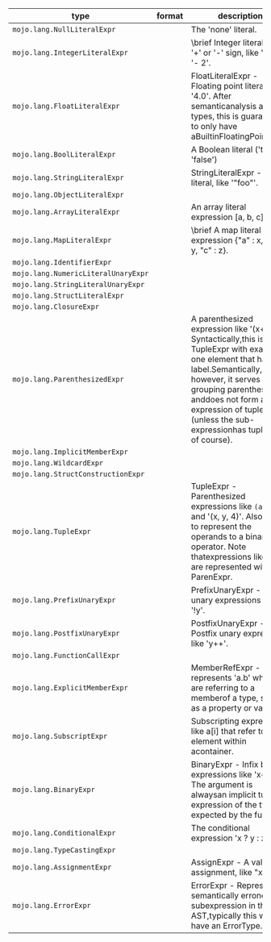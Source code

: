 | type | format | description |
|---|---|---|
| `mojo.lang.NullLiteralExpr` |  | The 'none' literal. |
| `mojo.lang.IntegerLiteralExpr` |  | \brief Integer literal with a '+' or '-' sign, like '+4' or '- 2'. |
| `mojo.lang.FloatLiteralExpr` |  | FloatLiteralExpr - Floating point literal, like '4.0'.  After semanticanalysis assigns types, this is guaranteed to only have aBuiltinFloatingPointType. |
| `mojo.lang.BoolLiteralExpr` |  | A Boolean literal ('true' or 'false') |
| `mojo.lang.StringLiteralExpr` |  | StringLiteralExpr - String literal, like '"foo"'. |
| `mojo.lang.ObjectLiteralExpr` |  |  |
| `mojo.lang.ArrayLiteralExpr` |  | An array literal expression [a, b, c]. |
| `mojo.lang.MapLiteralExpr` |  | \brief A map literal expression {"a" : x, "b" : y, "c" : z}. |
| `mojo.lang.IdentifierExpr` |  |  |
| `mojo.lang.NumericLiteralUnaryExpr` |  |  |
| `mojo.lang.StringLiteralUnaryExpr` |  |  |
| `mojo.lang.StructLiteralExpr` |  |  |
| `mojo.lang.ClosureExpr` |  |  |
| `mojo.lang.ParenthesizedExpr` |  | A parenthesized expression like '(x+x)'.  Syntactically,this is just a TupleExpr with exactly one element that has no label.Semantically, however, it serves only as grouping parentheses anddoes not form an expression of tuple type (unless the sub-expressionhas tuple type, of course). |
| `mojo.lang.ImplicitMemberExpr` |  |  |
| `mojo.lang.WildcardExpr` |  |  |
| `mojo.lang.StructConstructionExpr` |  |  |
| `mojo.lang.TupleExpr` |  | TupleExpr - Parenthesized expressions like `(a: x+x)` and '(x, y, 4)'.  Alsoused to represent the operands to a binary operator.  Note thatexpressions like '(4)' are represented with a ParenExpr. |
| `mojo.lang.PrefixUnaryExpr` |  | PrefixUnaryExpr - Prefix unary expressions like '!y'. |
| `mojo.lang.PostfixUnaryExpr` |  | PostfixUnaryExpr - Postfix unary expressions like 'y++'. |
| `mojo.lang.FunctionCallExpr` |  |  |
| `mojo.lang.ExplicitMemberExpr` |  | MemberRefExpr - This represents 'a.b' where we are referring to a memberof a type, such as a property or variable. |
| `mojo.lang.SubscriptExpr` |  | Subscripting expressions like a[i] that refer to an element within acontainer. |
| `mojo.lang.BinaryExpr` |  | BinaryExpr - Infix binary expressions like 'x+y'.  The argument is alwaysan implicit tuple expression of the type expected by the function. |
| `mojo.lang.ConditionalExpr` |  | The conditional expression 'x ? y : z'. |
| `mojo.lang.TypeCastingExpr` |  |  |
| `mojo.lang.AssignmentExpr` |  | AssignExpr - A value assignment, like "x = y". |
| `mojo.lang.ErrorExpr` |  | ErrorExpr - Represents a semantically erroneous subexpression in the AST,typically this will have an ErrorType. |
